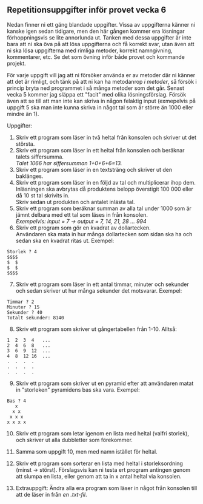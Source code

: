 ## Repetitionsuppgifter inför provet vecka 6
Nedan finner ni ett gäng blandade uppgifter. Vissa av uppgifterna känner ni kanske igen sedan tidigare, men den här gången kommer era lösningar förhoppningsvis se lite annorlunda ut. Tanken med dessa uppgifter är inte bara att ni ska öva på att lösa uppgifterna och få korrekt svar, utan även att ni ska lösa uppgifterna med rimliga metoder, korrekt namngivning, kommentarer, etc. Se det som övning inför både provet och kommande projekt.

För varje uppgift vill jag att ni försöker använda er av metoder där ni känner att det är rimligt, och tänk på att ni kan ha metodanrop _i metoder_, så försök i princip bryta ned programmet i så många metoder som det går. Senast vecka 5 kommer jag släppa ett "facit" med olika lösningsförslag. Försök även att se till att man inte kan skriva in någon felaktig input (exmepelvis på uppgift 5 ska man inte kunna skriva in något tal som är större än 1000 eller mindre än 1).

Uppgifter:

1. Skriv ett program som läser in två heltal från konsolen och skriver ut det största.
2. Skriv ett program som läser in ett heltal från konsolen och beräknar talets siffersumma. <br> 
  _Talet 1066 har siffersumman 1+0+6+6=13._
3. Skriv ett program som läser in en textsträng och skriver ut den baklänges.
4. Skriv ett program som läser in en följd av tal och multiplicerar ihop dem. <br>
  Inläsningen ska avbrytas då produktens belopp överstigit 100 000 eller då 10 st tal skrivits in. <br>
  Skriv sedan ut produkten och antalet inlästa tal.
5. Skriv ett program som beräknar summan av alla tal under 1000 som är jämnt delbara med ett tal som läses in från konsolen. <br> _Exempelvis:  input = 7 -> output = 7, 14, 21, 28 ... 994_
6. Skriv ett program som gör en kvadrat av dollartecken. <br>
  Användaren ska mata in hur många dollartecken som sidan ska ha och sedan ska en kvadrat ritas ut. Exempel:
  ```
  Storlek ? 4
  $$$$
  $  $
  $  $
  $$$$
  ```
7. Skriv ett program som läser in ett antal timmar, minuter och sekunder och sedan skriver ut hur många sekunder det motsvarar. Exempel:
  ```
  Timmar ? 2
  Minuter ? 15
  Sekunder ? 40
  Totalt sekunder: 8140
  ```
8. Skriv ett program som skriver ut gångertabellen från 1-10. Alltså:
  ```
  1  2  3  4   ...
  2  4  6  8   ...
  3  6  9  12  ...
  4  8  12 16  ...
  .  .  .  . 
  .  .  .  . 
  .  .  .  .
  ```
9. Skriv ett program som skriver ut en pyramid efter att användaren matat in "storleken" pyramidens bas ska vara. Exempel:
``` 
Bas ? 4
   x
  x x
 x x x
x x x x
```

10. Skriv ett program som letar igenom en lista med heltal (valfri storlek), och skriver ut alla dubbletter som förekommer.

11. Samma som uppgift 10, men med namn istället för heltal.

12. Skriv ett program som sorterar en lista med heltal i storleksordning (minst -> störst). Förslagsvis kan ni testa ert program antingen genom att slumpa en lista, eller genom att ta in x antal heltal via konsolen.

13. Extrauppgift: Ändra alla era program som läser in något från konsolen till att de läser in från _en .txt-fil_.